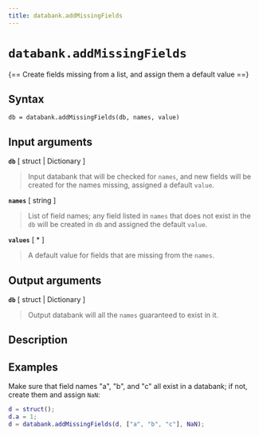 ```yaml
---
title: databank.addMissingFields
---
```


# `databank.addMissingFields`

{== Create fields missing from a list, and assign them a default value ==}


## Syntax

    db = databank.addMissingFields(db, names, value)


## Input arguments

__`db`__ [ struct | Dictionary ]
> 
> Input databank that will be checked for `names`, and new fields will be
> created for the names missing, assigned a default `value`.
> 

__`names`__ [ string ]
> 
> List of field names; any field listed in `names` that does not exist in
> the `db` will be created in `db` and assigned the default `value`.
> 

__`values`__ [ * ]
> 
> A default value for fields that are missing from the `names`.
> 


## Output arguments

__`db`__ [ struct | Dictionary ]
> 
> Output databank will all the `names` guaranteed to exist in it.
> 


## Description


## Examples

Make sure that field names "a", "b", and "c" all exist in a databank; if
not, create them and assign `NaN`:

```matlab
d = struct();
d.a = 1;
d = databank.addMissingFields(d, ["a", "b", "c"], NaN);
```


